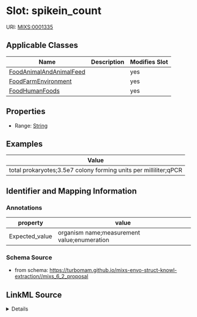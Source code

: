 # Slot: spikein_count

URI: [MIXS:0001335](https://w3id.org/mixs/0001335)



<!-- no inheritance hierarchy -->




## Applicable Classes

| Name | Description | Modifies Slot |
| --- | --- | --- |
[FoodAnimalAndAnimalFeed](FoodAnimalAndAnimalFeed.md) |  |  yes  |
[FoodFarmEnvironment](FoodFarmEnvironment.md) |  |  yes  |
[FoodHumanFoods](FoodHumanFoods.md) |  |  yes  |







## Properties

* Range: [String](String.md)






## Examples

| Value |
| --- |
| total prokaryotes;3.5e7 colony forming units per milliliter;qPCR |

## Identifier and Mapping Information





### Annotations

| property | value |
| --- | --- |
| Expected_value | organism name;measurement value;enumeration || Preferred_unit | colony forming units per milliliter; colony forming units per gram of dry weight |



### Schema Source


* from schema: https://turbomam.github.io/mixs-envo-struct-knowl-extraction//mixs_6_2_proposal




## LinkML Source

<details>
```yaml
name: spikein_count
annotations:
  Expected_value:
    tag: Expected_value
    value: organism name;measurement value;enumeration
  Preferred_unit:
    tag: Preferred_unit
    value: colony forming units per milliliter; colony forming units per gram of dry
      weight
title: spike-in organism count
notes:
- count
- organism
- spike
examples:
- value: total prokaryotes;3.5e7 colony forming units per milliliter;qPCR
from_schema: https://turbomam.github.io/mixs-envo-struct-knowl-extraction//mixs_6_2_proposal
rank: 1000
string_serialization: '{text};{float} {unit};[ATP|MPN|qPCR|other]'
slot_uri: MIXS:0001335
multivalued: false
alias: spikein_count
domain_of:
- FoodAnimalAndAnimalFeed
- FoodFarmEnvironment
- FoodHumanFoods
range: string
required: false
recommended: false

```
</details>